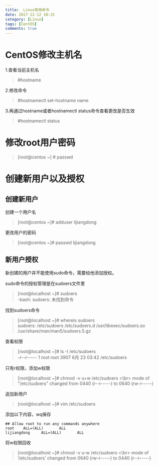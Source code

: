 ```yaml
---
title:  Linux常用命令
date: 2017-12-12 10:15
category: [Linux]
tags: [CentOS]
comments: true
---
```


# CentOS修改主机名

1.查看当前主机名

> \#hostname

2.修改命令

> \#hostnamectl set-hostname name

<!--more-->

3.再通过hostname或者hostnamectl status命令查看更改是否生效

> \#hostnamectl status

# 修改root用户密码

>[root@centos ~] \# passwd

# 创建新用户以及授权

## 创建新用户

创建一个用户名
>[root@centos ~]\# adduser lijiangdong

更改用户的密码
>[root@centos ~]\# passwd lijiangdong

## 新用户授权

新创建的用户并不能使用sudo命令，需要给他添加授权。

sudo命令的授权管理是在sudoers文件里
>[root@localhost ~]# sudoers </br>
-bash: sudoers: 未找到命令

找到sudoers命令
>[root@localhost ~]# whereis sudoers</br>
sudoers: /etc/sudoers /etc/sudoers.d /usr/libexec/sudoers.so /usr/share/man/man5/sudoers.5.gz

查看权限
>[root@localhost ~]# ls -l /etc/sudoers </br>
-r--r----- 1 root root 3907 6月  23 03:42 /etc/sudoers
 
只有r权限，添加w权限
>[root@localhost ~]#  chmod -v u+w /etc/sudoers <\br>
mode of "/etc/sudoers" changed from 0440 (r--r-----) to 0640 (rw-r-----)

追加新用户
>[root@localhost ~]# vim /etc/sudoers

添加以下内容，wq保存
```shell
## Allow root to run any commands anywhere 
root    ALL=(ALL)       ALL
lijiangdong     ALL=(ALL)       ALL
```
将w权限回收
>[root@localhost ~]# chmod -v u-w /etc/sudoers <\br>
mode of ‘/etc/sudoers’ changed from 0640 (rw-r-----) to 0440 (r--r-----)









